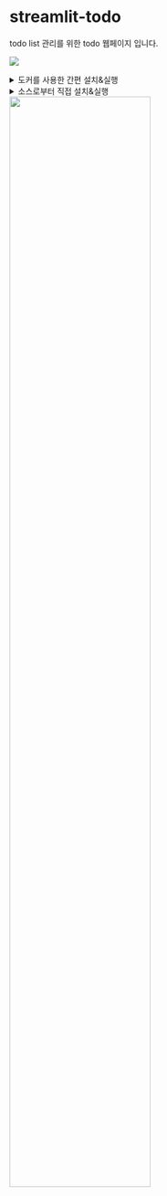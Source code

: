 # streamlit-todo
todo list 관리를 위한 todo 웹페이지 입니다. 

![](https://img.shields.io/badge/python-3.6.1-blue)


<details>
<summary>도커를 사용한 간편 설치&실행</summary>
<p>

### 빠른 설치 & 실행 - 도커 

```sh
# 도커는 설치 되어있어야합니다. 원하는 포트를 지정하여 백그라운드로 실행합니다.
docker -d -t ${PORT}:8501 heewinkim/todoapp 
```

</p>
</details>

<details>
<summary>소스로부터 직접 설치&실행</summary>
<p>

### 직접 설치 & 실행

```sh
# 파이썬은 사전에 설치되어있어야합니다(3.6)

https://github.com/heewinkim/streamlit-todo.git
cd streamlit-todo
pip3 install -r requirements.txt
```

### 사용 방법 (Example)

streamlit run todo.py {DB_PATH}

DB_PATH (생략가능): 
- DB가 저장될 경로입니다. 디렉토리가 없다면 자동생성되며 .db 파일포맷으로 지정해야합니다.

#### example
1. foreground 실행 

  streamlit run todo.py
  
2. background 실행

  nohup streamlit run todo.py 1>todo.log 2>&1 & 

Tips
서버를 백그라운드에서 유지되도록 하고 싶다면
nohup streamlit run todo.py 1>todo.log 2>&1 & 
와 같이 nohup을 이용하시면 편합니다.

</p>
</details> 


<img src="http://heewinkim.synology.me/imgs/todo.png" width="70%"/>


